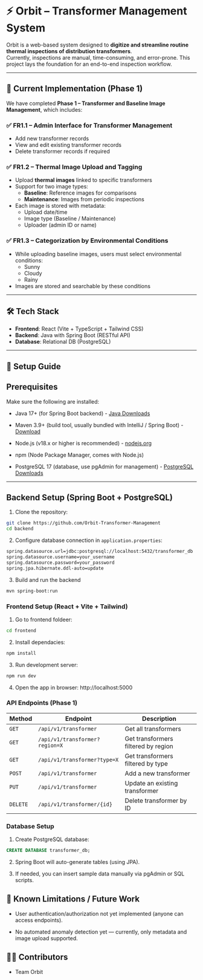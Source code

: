 # ⚡ Orbit – Transformer Management System

Orbit is a web-based system designed to **digitize and streamline routine thermal inspections of distribution transformers**.  
Currently, inspections are manual, time-consuming, and error-prone. This project lays the foundation for an end-to-end inspection workflow.

---

## 📌 Current Implementation (Phase 1)

We have completed **Phase 1 – Transformer and Baseline Image Management**, which includes:

### ✅ FR1.1 – Admin Interface for Transformer Management
- Add new transformer records  
- View and edit existing transformer records  
- Delete transformer records if required  

### ✅ FR1.2 – Thermal Image Upload and Tagging
- Upload **thermal images** linked to specific transformers  
- Support for two image types:  
  - **Baseline**: Reference images for comparisons  
  - **Maintenance**: Images from periodic inspections  
- Each image is stored with metadata:  
  - Upload date/time  
  - Image type (Baseline / Maintenance)  
  - Uploader (admin ID or name)  

### ✅ FR1.3 – Categorization by Environmental Conditions
- While uploading baseline images, users must select environmental conditions:  
  - Sunny  
  - Cloudy  
  - Rainy  
- Images are stored and searchable by these conditions  

---

## 🛠️ Tech Stack

- **Frontend**: React (Vite + TypeScript + Tailwind CSS)  
- **Backend**: Java with Spring Boot (RESTful API)  
- **Database**: Relational DB (PostgreSQL)  

---

## 🚀 Setup Guide

## Prerequisites

Make sure the following are installed:

- Java 17+ (for Spring Boot backend) - [Java Downloads](https://www.oracle.com/apac/java/technologies/downloads/)

- Maven 3.9+ (build tool, usually bundled with IntelliJ / Spring Boot) - [Download](https://maven.apache.org/download.cgi)

- Node.js (v18.x or higher is recommended) - [nodejs.org](https://nodejs.org/)

- npm (Node Package Manager, comes with Node.js)

- PostgreSQL 17 (database, use pgAdmin for management) - [PostgreSQL Downloads](https://www.postgresql.org/download/)

---

## Backend Setup (Spring Boot + PostgreSQL)

1. Clone the repository:
```bash
git clone https://github.com/Orbit-Transformer-Management
cd backend
```

2. Configure database connection in `application.properties`:
```bash
spring.datasource.url=jdbc:postgresql://localhost:5432/transformer_db
spring.datasource.username=your_username
spring.datasource.password=your_password
spring.jpa.hibernate.ddl-auto=update
```

3. Build and run the backend
```bash
mvn spring-boot:run
```

### Frontend Setup (React + Vite + Tailwind)

1. Go to frontend foldeer:
```bash
cd frontend
```

2. Install dependacies:
```bash
npm install
```

3. Run development server:
```bash
npm run dev
```

4. Open the app in browser: http://localhost:5000
 

### API Endpoints (Phase 1)

| Method   | Endpoint                       | Description                         |
| -------- | ------------------------------ | ----------------------------------- |
| `GET`    | `/api/v1/transformer`          | Get all transformers                |
| `GET`    | `/api/v1/transformer?region=X` | Get transformers filtered by region |
| `GET`    | `/api/v1/transformer?type=X`   | Get transformers filtered by type   |
| `POST`   | `/api/v1/transformer`          | Add a new transformer               |
| `PUT`    | `/api/v1/transformer`          | Update an existing transformer      |
| `DELETE` | `/api/v1/transformer/{id}`     | Delete transformer by ID            |

### Database Setup

1. Create PostgreSQL database:
```sql
CREATE DATABASE transformer_db;
```

2. Spring Boot will auto-generate tables (using JPA).

3. If needed, you can insert sample data manually via pgAdmin or SQL scripts.

## 🚧 Known Limitations / Future Work

- User authentication/authorization not yet implemented (anyone can access endpoints).

- No automated anomaly detection yet — currently, only metadata and image upload supported.

## 👩‍💻 Contributors

- Team Orbit
